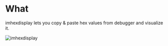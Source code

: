 # What

imhexdisplay lets you copy &amp; paste hex values from debugger and visualize it.

![imhexdisplay](/kizzx2/imhexdisplay/raw/master/dist/screenshot.png)
